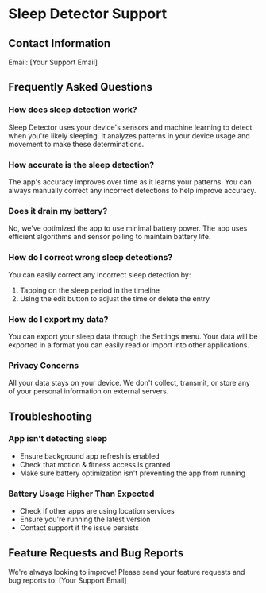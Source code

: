 # Sleep Detector Support

## Contact Information
Email: [Your Support Email]

## Frequently Asked Questions

### How does sleep detection work?
Sleep Detector uses your device's sensors and machine learning to detect when you're likely sleeping. It analyzes patterns in your device usage and movement to make these determinations.

### How accurate is the sleep detection?
The app's accuracy improves over time as it learns your patterns. You can always manually correct any incorrect detections to help improve accuracy.

### Does it drain my battery?
No, we've optimized the app to use minimal battery power. The app uses efficient algorithms and sensor polling to maintain battery life.

### How do I correct wrong sleep detections?
You can easily correct any incorrect sleep detection by:
1. Tapping on the sleep period in the timeline
2. Using the edit button to adjust the time or delete the entry

### How do I export my data?
You can export your sleep data through the Settings menu. Your data will be exported in a format you can easily read or import into other applications.

### Privacy Concerns
All your data stays on your device. We don't collect, transmit, or store any of your personal information on external servers.

## Troubleshooting

### App isn't detecting sleep
- Ensure background app refresh is enabled
- Check that motion & fitness access is granted
- Make sure battery optimization isn't preventing the app from running

### Battery Usage Higher Than Expected
- Check if other apps are using location services
- Ensure you're running the latest version
- Contact support if the issue persists

## Feature Requests and Bug Reports
We're always looking to improve! Please send your feature requests and bug reports to:
[Your Support Email] 